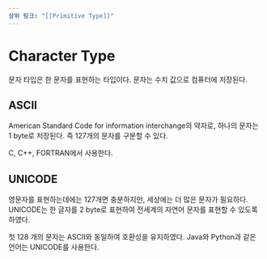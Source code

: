```yaml
---
상위 링크: "[[Primitive Type]]"
---
```

# Character Type
문자 타입은 한 문자를 표현하는 타입이다. 문자는 수치 값으로 컴퓨터에 저장된다.

## ASCII
American Standard Code for information interchange의 약자로, 하나의 문자는 1 byte로 저장된다. 즉 127개의 문자를 구분할 수 있다.

 C, C++, FORTRAN에서 사용한다.

## UNICODE
영문자를 표현하는데에는 127개면 충분하지만, 세상에는 더 많은 문자가 필요하다. UNICODE는 한 글자를 2 byte로 표현하여 전세계의 자연어 문자를 표현할 수 있도록 하였다.

첫 128 개의 문자는 ASCII와 동일하여 호환성을 유지하였다. Java와 Python과 같은 언어는 UNICODE를 사용한다.